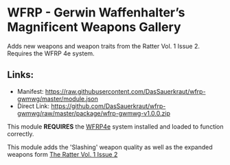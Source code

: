 # WFRP - Gerwin Waffenhalter’s Magnificent Weapons Gallery
Adds new weapons and weapon traits from the Ratter Vol. 1 Issue 2. Requires the WFRP 4e system.
## Links:
* Manifest: https://raw.githubusercontent.com/DasSauerkraut/wfrp-gwmwg/master/module.json
* Direct Link: https://github.com/DasSauerkraut/wfrp-gwmwg/raw/master/package/wfrp-gwmwg-v1.0.0.zip

This module **REQUIRES** the [WFRP4e](https://gitlab.com/tposney/about-time) system installed and loaded to function correctly.

This module adds the 'Slashing' weapon quality as well as the expanded weapons form [The Ratter Vol. 1 Issue 2](https://indd.adobe.com/view/763c1883-228a-455f-a115-19f4059f4589)
